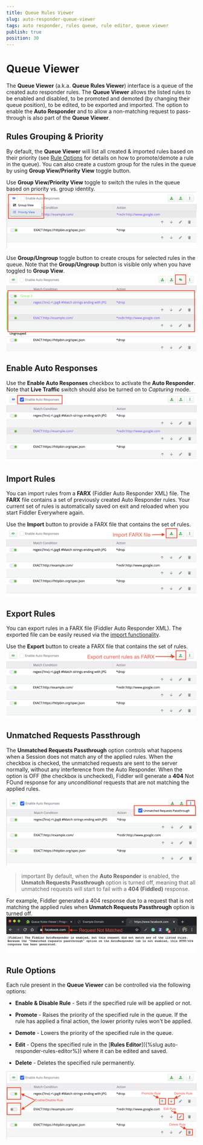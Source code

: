 ```yaml
---
title: Queue Rules Viewer
slug: auto-responder-queue-viewer
tags: auto responder, rules queue, rule editor, queue viewer
publish: true
position: 30
---
```


# Queue Viewer

The __Queue Viewer__ (a.k.a. __Queue Rules Viewer__) interface is a queue of the created auto responder rules. The __Queue Viewer__ allows the listed rules to be enabled and disabled, to be promoted and demoted (by changing their queue position), to be edited, to be exported and imported. The option to enable the __Auto Responder__ and to allow a non-matching request to pass-through is also part of the __Queue Viewer__.

## Rules Grouping & Priority

By default, the __Queue Viewer__ will list all created & imported rules based on their priority (see [Rule Options](#rule-options) for details on how to promote/demote a rule in the queue). You can also create a custom group for the rules in the queue by using __Group View/Priority View__ toggle button. 

Use __Group View/Priority View__ toggle to switch the rules in the queue based on priority vs. group identity.
![Toggle between Group and Priority](../../../images/livetraffic/autoresponder/autoresponder-viewer-view.png)

Use __Group/Ungroup__ toggle button to create croups for selected rules in the queue. Note that the __Group/Ungroup__ button is visible only when you have toggled to __Group View__.
![Grouping rules](../../../images/livetraffic/autoresponder/autoresponder-viewer-groups.png)

## Enable Auto Responses

Use the __Enable Auto Responses__ checkbox to activate the __Auto Responder__. Note that __Live Traffic__ switch should also be turned on to _Capturing_ mode.
![Enable Auto Responder](../../../images/livetraffic/autoresponder/autoresponder-enable.png)

## Import Rules

You can import rules from a __FARX__ (Fiddler Auto Responder XML) file. The __FARX__ file contains a set of previously created Auto Responder rules. Your current set of rules is automatically saved on exit and reloaded when you start Fiddler Everywhere again.

Use the __Import__ button to provide a FARX file that contains the set of rules.
![Import rules](../../../images/livetraffic/autoresponder/autoresponder-rules-import.png)

## Export Rules

You can export rules in a FARX file (Fiddler Auto Responder XML). The exported file can be easily reused via the [import functionality](#import-rules).

Use the __Export__ button to create a FARX file that contains the set of rules.
![Export rules](../../../images/livetraffic/autoresponder/autoresponder-rules-export.png)

## Unmatched Requests Passthrough

The __Unmatched Requests Passthrough__ option controls what happens when a Session does not match any of the applied rules. When the checkbox is checked, the unmatched requests are sent to the server normally, without any interference from the Auto Responder. When the option is OFF (the checkbox is unchecked), Fiddler will generate a __404__ Not FOund response for any _unconditional_ requests that are not matching the applied rules.

![Export rules](../../../images/livetraffic/autoresponder/autoresponder-passthrough.png)

>important By default, when the __Auto Responder__ is enabled, the __Unmatch Requests Passthrough__ option is turned off, meaning that all unmatched requests will start to fail with a __404 (Fiddled)__ response.

For example, Fiddler generated a 404 response due to a request that is not matching the applied rules when __Unmatch Requests Passthrough__ option is turned off.
![Unmatched Request](../../../images/livetraffic/autoresponder/autoresponder-umatched-passnot.png)


## Rule Options

Each rule present in the __Queue Viewer__ can be controlled via the following options:

- __Enable & Disable Rule__  - Sets if the specified rule will be applied or not.

- __Promote__ - Raises the priority of the specified rule in the queue. If the rule has applied a final action, the lower priority rules won't be applied.

- __Demote__ - Lowers the priority of the specified rule in the queue.

- __Edit__ - Opens the specified rule in the [__Rules Editor__]({%slug auto-responder-rules-editor%}) where it can be edited and saved.

- __Delete__ - Deletes the specified rule permanently.

![Rule options](../../../images/livetraffic/autoresponder/autoresponder-rules-options.png)